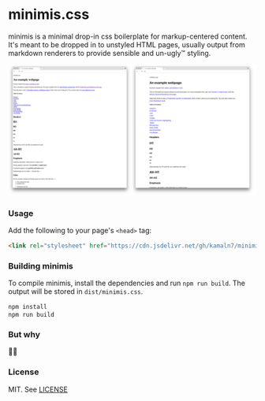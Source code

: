 # minimis.css

minimis is a minimal drop-in css boilerplate for markup-centered content. It's meant to be dropped in to unstyled HTML pages, usually output from markdown renderers to provide sensible and un-ugly™️ styling.

![before-after screenshots](media/diff.png)

### Usage

Add the following to your page's `<head>` tag:

```html
<link rel="stylesheet" href="https://cdn.jsdelivr.net/gh/kamaln7/minimis.css/dist/minimis.css" />
```

### Building minimis

To compile minimis, install the dependencies and run `npm run build`. The output will be stored in `dist/minimis.css`.

```
npm install
npm run build
```

### But why

🤷‍♂️

### License

MIT. See [LICENSE](/LICENSE)